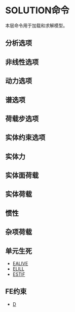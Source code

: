 # SOLUTION命令

本层命令用于加载和求解模型。

## 分析选项

 
## 非线性选项


## 动力选项


## 谱选项


## 荷载步选项


## 实体约束选项


## 实体力


## 实体面荷载


## 实体荷载


## 惯性


## 杂项荷载


## 单元生死

- [EALIVE](ealive.md)
- [ELILL](ekill.md)
- [ESTIF](estif.md)

## FE约束

- [D](d.md)